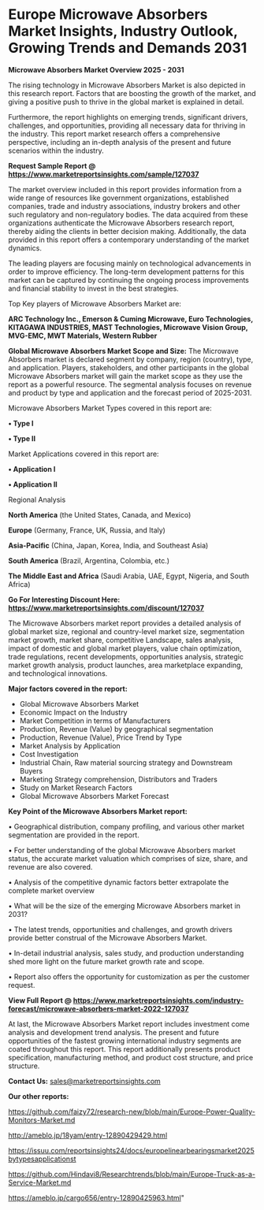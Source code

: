 # Europe Microwave Absorbers Market Insights, Industry Outlook, Growing Trends and Demands 2031

<Strong> Microwave Absorbers Market Overview 2025 - 2031</strong>

The rising technology in Microwave Absorbers Market is also depicted in this research report. Factors that are boosting the growth of the market, and giving a positive push to thrive in the global market is explained in detail.

Furthermore, the report highlights on emerging trends, significant drivers, challenges, and opportunities, providing all necessary data for thriving in the industry. This report market research offers a comprehensive perspective, including an in-depth analysis of the present and future scenarios within the industry.

<strong>Request Sample Report @ <a href=https://www.marketreportsinsights.com/sample/127037>https://www.marketreportsinsights.com/sample/127037</a></strong>

The market overview included in this report provides information from a wide range of resources like government organizations, established companies, trade and industry associations, industry brokers and other such regulatory and non-regulatory bodies. The data acquired from these organizations authenticate the Microwave Absorbers research report, thereby aiding the clients in better decision making. Additionally, the data provided in this report offers a contemporary understanding of the market dynamics.

The leading players are focusing mainly on technological advancements in order to improve efficiency. The long-term development patterns for this market can be captured by continuing the ongoing process improvements and financial stability to invest in the best strategies.

Top Key players of Microwave Absorbers Market are:

<strong>ARC Technology Inc., Emerson & Cuming Microwave, Euro Technologies, KITAGAWA INDUSTRIES, MAST Technologies, Microwave Vision Group, MVG-EMC, MWT Materials, Western Rubber</strong>

<strong><b>Global Microwave Absorbers Market Scope and Size:</b></strong>
The Microwave Absorbers market is declared segment by company, region (country), type, and application. Players, stakeholders, and other participants in the global Microwave Absorbers market will gain the market scope as they use the report as a powerful resource. The segmental analysis focuses on revenue and product by type and application and the forecast period of 2025-2031.

Microwave Absorbers Market Types covered in this report are:

<strong>• Type I

• Type II</strong>

Market Applications covered in this report are:

<strong>• Application I

• Application II</strong> 

Regional Analysis

<strong>North America</strong> (the United States, Canada, and Mexico)

<strong>Europe</strong> (Germany, France, UK, Russia, and Italy)

<strong>Asia-Pacific</strong> (China, Japan, Korea, India, and Southeast Asia)

<strong>South America</strong> (Brazil, Argentina, Colombia, etc.)

<strong>The Middle East and Africa</strong> (Saudi Arabia, UAE, Egypt, Nigeria, and South Africa)

<strong>Go For Interesting Discount Here: <a href=https://www.marketreportsinsights.com/discount/127037>https://www.marketreportsinsights.com/discount/127037</a></strong>

The Microwave Absorbers market report provides a detailed analysis of global market size, regional and country-level market size, segmentation market growth, market share, competitive Landscape, sales analysis, impact of domestic and global market players, value chain optimization, trade regulations, recent developments, opportunities analysis, strategic market growth analysis, product launches, area marketplace expanding, and technological innovations.

<strong><b>Major factors covered in the report:</b></strong>
<ul>
  <li>Global Microwave Absorbers Market </li>
  <li>Economic Impact on the Industry</li>
  <li>Market Competition in terms of Manufacturers</li>
  <li>Production, Revenue (Value) by geographical segmentation</li>
  <li>Production, Revenue (Value), Price Trend by Type</li>
  <li>Market Analysis by Application</li>
  <li>Cost Investigation</li>
  <li>Industrial Chain, Raw material sourcing strategy and Downstream Buyers</li>
  <li>Marketing Strategy comprehension, Distributors and Traders</li>
  <li>Study on Market Research Factors</li>
  <li>Global Microwave Absorbers Market Forecast</li>
</ul>

<strong><b>Key Point of the Microwave Absorbers Market report:</b></strong>

• Geographical distribution, company profiling, and various other market segmentation are provided in the report.

• For better understanding of the global Microwave Absorbers market status, the accurate market valuation which comprises of size, share, and revenue are also covered.

• Analysis of the competitive dynamic factors better extrapolate the complete market overview

• What will be the size of the emerging Microwave Absorbers market in 2031?

• The latest trends, opportunities and challenges, and growth drivers provide better construal of the Microwave Absorbers Market.

• In-detail industrial analysis, sales study, and production understanding shed more light on the future market growth rate and scope.

• Report also offers the opportunity for customization as per the customer request.

<strong><b>View Full Report @ <a href=https://www.marketreportsinsights.com/industry-forecast/microwave-absorbers-market-2022-127037>https://www.marketreportsinsights.com/industry-forecast/microwave-absorbers-market-2022-127037</a></b></strong>


At last, the Microwave Absorbers Market report includes investment come analysis and development trend analysis. The present and future opportunities of the fastest growing international industry segments are coated throughout this report. This report additionally presents product specification, manufacturing method, and product cost structure, and price structure.

<strong>Contact Us:</strong>
sales@marketreportsinsights.com

<strong>Our other reports:</strong>

<a href=https://github.com/faizy72/research-new/blob/main/Europe-Power-Quality-Monitors-Market.md>https://github.com/faizy72/research-new/blob/main/Europe-Power-Quality-Monitors-Market.md</a>

<a href=http://ameblo.jp/18yam/entry-12890429429.html>http://ameblo.jp/18yam/entry-12890429429.html</a>

<a href=https://issuu.com/reportsinsights24/docs/europelinearbearingsmarket2025bytypesapplicationst>https://issuu.com/reportsinsights24/docs/europelinearbearingsmarket2025bytypesapplicationst</a>

<a href=https://github.com/Hindavi8/Researchtrends/blob/main/Europe-Truck-as-a-Service-Market.md>https://github.com/Hindavi8/Researchtrends/blob/main/Europe-Truck-as-a-Service-Market.md</a>

<a href=https://ameblo.jp/cargo656/entry-12890425963.html>https://ameblo.jp/cargo656/entry-12890425963.html</a>"
